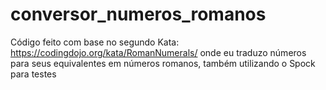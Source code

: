 # conversor_numeros_romanos
 Código feito com base no segundo Kata: https://codingdojo.org/kata/RomanNumerals/ onde eu traduzo números para seus equivalentes em números romanos, também utilizando o Spock para testes
